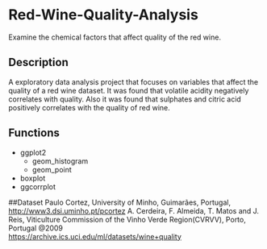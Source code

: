 # Red-Wine-Quality-Analysis
Examine the chemical factors that affect quality of the red wine.

## Description
A exploratory data analysis project that focuses on variables that affect the quality of a red wine dataset. It was found that volatile acidity negatively correlates with quality. Also it was found that sulphates and citric acid positively correlates with the quality of red wine.

## Functions
- ggplot2
  - geom_histogram
  - geom_point
- boxplot
- ggcorrplot

##Dataset
Paulo Cortez, University of Minho, Guimarães, Portugal, http://www3.dsi.uminho.pt/pcortez
A. Cerdeira, F. Almeida, T. Matos and J. Reis, Viticulture Commission of the Vinho Verde Region(CVRVV), Porto, Portugal
@2009 <br>
https://archive.ics.uci.edu/ml/datasets/wine+quality
